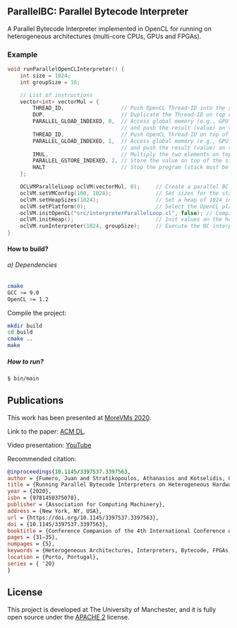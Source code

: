 ## ParallelBC: Parallel Bytecode Interpreter 

A Parallel Bytecode Interpreter implemented in OpenCL for running on heterogeneous architectures (multi-core CPUs, GPUs and FPGAs).

### Example

```cpp
void runParallelOpenCLInterpreter() {
    int size = 1024;
    int groupSize = 16;

    // List of instructions 
    vector<int> vectorMul = {
        THREAD_ID,                  // Push OpenCL Thread-ID into the stack
        DUP,                        // Duplicate the Thread-ID on top of the stack
        PARALLEL_GLOAD_INDEXED, 0,  // Access global memory (e.g., GPU's global memory) using the thread-id and heap index 0
                                    // and push the result (value) on top of the stack
        THREAD_ID,                  // Push OpenCL Thread-ID on top of the stack
        PARALLEL_GLOAD_INDEXED, 1,  // Access global memory (e.g., GPU's global memory) using the thread-id and heap index 1
                                    // and push the result (value) on top of the stack      
        IMUL,                       // Multiply the two elements on top of the stack and push the result
        PARALLEL_GSTORE_INDEXED, 2, // Store the value on top of the stack into global memory (heap 2).
        HALT                        // Stop the program (stack must be empty)
    };

    OCLVMParallelLoop oclVM(vectorMul, 0);     // Create a parallel BC Interpreter and VM
    oclVM.setVMConfig(100, 1024);              // Set sizes for the stack and data sections
    oclVM.setHeapSizes(1024);                  // Set a heap of 1024 int values
    oclVM.setPlatform(0);                      // Select the OpenCL platform 0 for execution
    oclVM.initOpenCL("src/interpreterParallelLoop.cl", false); // Compile the OpenCL BC Interpreter. The second parameter is for FPGA execution. 
    oclVM.initHeap();                          // Init values on the heap
    oclVM.runInterpreter(1024, groupSize);     // Execute the BC interpreter using 1024 threads and groupsize of 16 threads. 
}
```

#### How to build?

###### a) Dependencies

```bash
cmake 
GCC >= 9.0
OpenCL >= 1.2 
```

Compile the project: 
```bash
mkdir build
cd build
cmake .. 
make
```

##### How to run? 

```bash
$ bin/main
```

## Publications

This work has been presented at [MoreVMs 2020](https://2020.programming-conference.org/details/MoreVMs-2020-papers/7/Running-Parallel-Bytecode-Interpreters-on-Heterogeneous-Hardware).

Link to the paper: [ACM DL](https://dl.acm.org/doi/abs/10.1145/3397537.3397563).

Video presentation: [YouTube](https://www.youtube.com/watch?v=mok6crMdKgI)

Recommended citation:

```bibtex
@inproceedings{10.1145/3397537.3397563,
author = {Fumero, Juan and Stratikopoulos, Athanasios and Kotselidis, Christos},
title = {Running Parallel Bytecode Interpreters on Heterogeneous Hardware},
year = {2020},
isbn = {9781450375078},
publisher = {Association for Computing Machinery},
address = {New York, NY, USA},
url = {https://doi.org/10.1145/3397537.3397563},
doi = {10.1145/3397537.3397563},
booktitle = {Conference Companion of the 4th International Conference on Art, Science, and Engineering of Programming},
pages = {31–35},
numpages = {5},
keywords = {Heterogeneous Architectures, Interpreters, Bytecode, FPGAs, GPUs},
location = {Porto, Portugal},
series = { '20}
}
```


## License 

This project is developed at The University of Manchester, and it is fully open source under the [APACHE 2](https://www.apache.org/licenses/LICENSE-2.0) license.